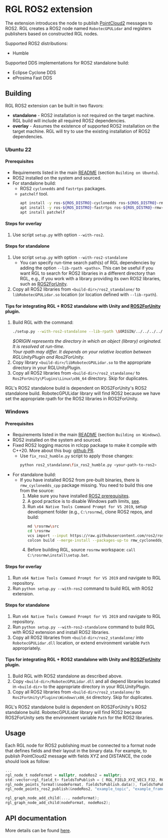 # RGL ROS2 extension

The extension introduces the node to publish [PointCloud2](https://docs.ros2.org/foxy/api/sensor_msgs/msg/PointCloud2.html) messages to ROS2. RGL creates a ROS2 node named `RobotecGPULidar` and registers publishers based on constructed RGL nodes.

Supported ROS2 distributions:
- Humble

Supported DDS implementations for ROS2 standalone build:
- Eclipse Cyclone DDS
- eProsima Fast DDS

## Building

RGL ROS2 extension can be built in two flavors:

- **standalone** - ROS2 installation is not required on the target machine. RGL build will include all required ROS2 dependencies.
- **overlay** - Assumes the existence of supported ROS2 installation on the target machine. RGL will try to use the existing installation of ROS2 dependencies.


### Ubuntu 22

#### Prerequisites

- Requirements listed in the main [README](../README.md) (section `Building on Ubuntu`).
- ROS2 installed on the system and sourced.
- For standalone build:
  - ROS2 `cyclonedds` and `fastrtps` packages.
  - `patchelf` tool.
    ```bash
    apt install -y ros-${ROS_DISTRO}-cyclonedds ros-${ROS_DISTRO}-rmw-cyclonedds-cpp
    apt install -y ros-${ROS_DISTRO}-fastrtps ros-${ROS_DISTRO}-rmw-fastrtps-cpp
    apt install patchelf
    ```

#### Steps for overlay
1. Use script `setup.py` with option `--with-ros2`.

#### Steps for standalone
1. Use script `setup.py` with option `--with-ros2-standalone`
    - You can specify run-time search path(s) of RGL dependencies by adding the option `--lib-rpath <paths>`. This can be useful if you want RGL to search for ROS2 libraries in a different directory than RGL, e.g., if you work with a library providing its own ROS2 libraries, such as [ROS2ForUnity](https://github.com/RobotecAI/ros2-for-unity).
2. Copy all ROS2 libraries from `<build-dir>/ros2_standalone/` to `libRobotecGPULidar.so` location (or location defined with `--lib-rpath`).

#### Tips for integrating RGL + ROS2 standalone with Unity and [ROS2ForUnity](https://github.com/RobotecAI/ros2-for-unity) plugin.
1. Build RGL with the command:
    ```bash
    ./setup.py --with-ros2-standalone --lib-rpath \$ORIGIN/../../../../Ros2ForUnity/Plugins/Linux/x86_64/
    ```
    *$ORIGIN represents the directory in which an object (library) originated. It is resolved at run-time.*\
    *Your rpath may differ. It depends on your relative location between RGLUnityPlugin and Ros2ForUnity.*
2. Copy library `<build-dir>/libRobotecGPULidar.so` to the appropriate directory in your RGLUnityPlugin.
3. Copy all ROS2 libraries from `<build-dir>/ros2_standalone/` to `Ros2ForUnity\Plugins\Linux\x86_64` directory. Skip for duplicates.

RGL's ROS2 standalone build is dependent on ROS2ForUnity's ROS2 standalone build. RobotecGPULidar library will find ROS2 because we have set the appropriate rpath for the ROS2 libraries in ROS2ForUnity.

### Windows

#### Prerequisites

- Requirements listed in the main [README](../README.md) (section `Building on Windows`).
- ROS2 installed on the system and sourced.
- Fixed ROS2 logging macros in rclcpp package to make it compile with C++20. More about this bug: [github PR](https://github.com/ros2/rclcpp/pull/2063).
  - Use `fix_ros2_humble.py` script to apply those changes:
    ```bash
    python ros2_standalone\fix_ros2_humble.py <your-path-to-ros2>
    ```
- For standalone build:
  - If you have installed ROS2 from pre-built binaries, there is `rmw_cyclonedds_cpp` package missing. You need to build this one from the source:
    1. Make sure you have installed [ROS2 prerequisites](https://docs.ros.org/en/humble/Installation/Alternatives/Windows-Development-Setup.html#installing-prerequisites).
    2. A good practice is to disable Windows path limits, [see](https://learn.microsoft.com/en-us/windows/win32/fileio/maximum-file-path-limitation?tabs=registry).
    3. Run `x64 Native Tools Command Prompt for VS 2019`, setup development folder (e.g., `C:\rosrmw`), clone ROS2 repos, and build:
        ```bash
        md \rosrmw\src
        cd \rosrmw
        vcs import --input https://raw.githubusercontent.com/ros2/ros2/humble/ros2.repos src
        colcon build --merge-install --packages-up-to rmw_cyclonedds_cpp
        ``` 
    4. Before building RGL, source `rosrmw` workspace: `call C:\rosrmw\install\setup.bat`.


#### Steps for overlay
1. Run `x64 Native Tools Command Prompt for VS 2019` and navigate to RGL repository.
2. Run `python setup.py --with-ros2` command to build RGL with ROS2 extension.

#### Steps for standalone
1. Run `x64 Native Tools Command Prompt for VS 2019` and navigate to RGL repository.
2. Run `python setup.py --with-ros2-standalone` command to build RGL with ROS2 extension and install ROS2 libraries.
3. Copy all ROS2 libraries from `<build-dir>/ros2_standalone/` into `RobotecGPULidar.dll` location, or extend environment variable `Path` appropriately.

#### Tips for integrating RGL + ROS2 standalone with Unity and [ROS2ForUnity](https://github.com/RobotecAI/ros2-for-unity) plugin.
1. Build RGL with ROS2 standalone as described above.
2. Copy `<build-dir>/RobotecGPULidar.dll` and all depend libraries located in `<build-dir>` to the appropriate directory in your RGLUnityPlugin.
3. Copy all ROS2 libraries from `<build-dir>/ros2_standalone/` to `Ros2ForUnity\Plugins\Windows\x86_64` directory. Skip for duplicates.

RGL's ROS2 standalone build is dependent on ROS2ForUnity's ROS2 standalone build. RobotecGPULidar library will find ROS2 because ROS2ForUnity sets the environment variable `Path` for the ROS2 libraries.

## Usage

Each RGL node for ROS2 publishing must be connected to a format node that defines fields and their layout in the binary data. For example, to publish PointCloud2 message with fields XYZ and DISTANCE, the code should look as follow:
```c
...
rgl_node_t nodeFormat = nullptr, nodeRos2 = nullptr;
std::vector<rgl_field_t> fieldsToPublish = { RGL_FIELD_XYZ_VEC3_F32, RGL_FIELD_DISTANCE_F32 };
rgl_node_points_format(&nodeFormat, fieldsToPublish.data(), fieldsToPublish.size())
rgl_node_points_ros2_publish(&nodeRos2, "example_topic", "example_frame");

rgl_graph_node_add_child(..., nodeFormat);
rgl_graph_node_add_child(nodeFormat, nodeRos2);
```

## API documentation

More details can be found [here](../include/rgl/api/extensions/ros2.h).
